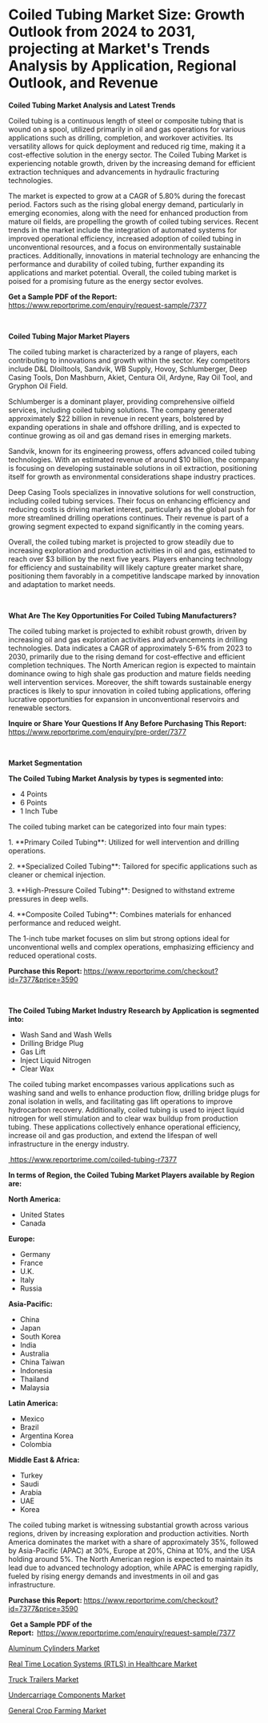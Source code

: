 <p><h1>Coiled Tubing Market Size: Growth Outlook from 2024 to 2031, projecting at Market's Trends Analysis by Application, Regional Outlook, and Revenue</h1></p><p><strong>Coiled Tubing Market Analysis and Latest Trends</strong></p>
<p><p>Coiled tubing is a continuous length of steel or composite tubing that is wound on a spool, utilized primarily in oil and gas operations for various applications such as drilling, completion, and workover activities. Its versatility allows for quick deployment and reduced rig time, making it a cost-effective solution in the energy sector. The Coiled Tubing Market is experiencing notable growth, driven by the increasing demand for efficient extraction techniques and advancements in hydraulic fracturing technologies. </p><p>The market is expected to grow at a CAGR of 5.80% during the forecast period. Factors such as the rising global energy demand, particularly in emerging economies, along with the need for enhanced production from mature oil fields, are propelling the growth of coiled tubing services. Recent trends in the market include the integration of automated systems for improved operational efficiency, increased adoption of coiled tubing in unconventional resources, and a focus on environmentally sustainable practices. Additionally, innovations in material technology are enhancing the performance and durability of coiled tubing, further expanding its applications and market potential. Overall, the coiled tubing market is poised for a promising future as the energy sector evolves.</p></p>
<p><strong>Get a Sample PDF of the Report:&nbsp;</strong> <a href="https://www.reportprime.com/enquiry/request-sample/7377?utm_campaign=40&utm_medium=2&utm_source=Github&utm_content=ia&utm_term=28112024&utm_id=coiled-tubing">https://www.reportprime.com/enquiry/request-sample/7377</a></p>
<p>&nbsp;</p>
<p><strong>Coiled Tubing Major Market Players</strong></p>
<p><p>The coiled tubing market is characterized by a range of players, each contributing to innovations and growth within the sector. Key competitors include D&L Dloiltools, Sandvik, WB Supply, Hovoy, Schlumberger, Deep Casing Tools, Don Mashburn, Akiet, Centura Oil, Ardyne, Ray Oil Tool, and Gryphon Oil Field.</p><p>Schlumberger is a dominant player, providing comprehensive oilfield services, including coiled tubing solutions. The company generated approximately $22 billion in revenue in recent years, bolstered by expanding operations in shale and offshore drilling, and is expected to continue growing as oil and gas demand rises in emerging markets.</p><p>Sandvik, known for its engineering prowess, offers advanced coiled tubing technologies. With an estimated revenue of around $10 billion, the company is focusing on developing sustainable solutions in oil extraction, positioning itself for growth as environmental considerations shape industry practices.</p><p>Deep Casing Tools specializes in innovative solutions for well construction, including coiled tubing services. Their focus on enhancing efficiency and reducing costs is driving market interest, particularly as the global push for more streamlined drilling operations continues. Their revenue is part of a growing segment expected to expand significantly in the coming years.</p><p>Overall, the coiled tubing market is projected to grow steadily due to increasing exploration and production activities in oil and gas, estimated to reach over $3 billion by the next five years. Players enhancing technology for efficiency and sustainability will likely capture greater market share, positioning them favorably in a competitive landscape marked by innovation and adaptation to market needs.</p></p>
<p>&nbsp;</p>
<p><strong>What Are The Key Opportunities For Coiled Tubing Manufacturers?</strong></p>
<p><p>The coiled tubing market is projected to exhibit robust growth, driven by increasing oil and gas exploration activities and advancements in drilling technologies. Data indicates a CAGR of approximately 5-6% from 2023 to 2030, primarily due to the rising demand for cost-effective and efficient completion techniques. The North American region is expected to maintain dominance owing to high shale gas production and mature fields needing well intervention services. Moreover, the shift towards sustainable energy practices is likely to spur innovation in coiled tubing applications, offering lucrative opportunities for expansion in unconventional reservoirs and renewable sectors.</p></p>
<p><strong>Inquire or Share Your Questions If Any Before Purchasing This Report:</strong> <a href="https://www.reportprime.com/enquiry/pre-order/7377?utm_campaign=40&utm_medium=2&utm_source=Github&utm_content=ia&utm_term=28112024&utm_id=coiled-tubing">https://www.reportprime.com/enquiry/pre-order/7377</a></p>
<p>&nbsp;</p>
<p><strong>Market Segmentation</strong></p>
<p><strong>The Coiled Tubing Market Analysis by types is segmented into:</strong></p>
<p><ul><li>4 Points</li><li>6 Points</li><li>1 Inch Tube</li></ul></p>
<p><p>The coiled tubing market can be categorized into four main types: </p><p>1. **Primary Coiled Tubing**: Utilized for well intervention and drilling operations.</p><p>2. **Specialized Coiled Tubing**: Tailored for specific applications such as cleaner or chemical injection.</p><p>3. **High-Pressure Coiled Tubing**: Designed to withstand extreme pressures in deep wells.</p><p>4. **Composite Coiled Tubing**: Combines materials for enhanced performance and reduced weight.</p><p>The 1-inch tube market focuses on slim but strong options ideal for unconventional wells and complex operations, emphasizing efficiency and reduced operational costs.</p></p>
<p><strong>Purchase this Report:&nbsp;</strong><a href="https://www.reportprime.com/checkout?id=7377&price=3590&utm_campaign=40&utm_medium=2&utm_source=Github&utm_content=ia&utm_term=28112024&utm_id=coiled-tubing">https://www.reportprime.com/checkout?id=7377&price=3590</a></p>
<p>&nbsp;</p>
<p><strong>The Coiled Tubing Market Industry Research by Application is segmented into:</strong></p>
<p><ul><li>Wash Sand and Wash Wells</li><li>Drilling Bridge Plug</li><li>Gas Lift</li><li>Inject Liquid Nitrogen</li><li>Clear Wax</li></ul></p>
<p><p>The coiled tubing market encompasses various applications such as washing sand and wells to enhance production flow, drilling bridge plugs for zonal isolation in wells, and facilitating gas lift operations to improve hydrocarbon recovery. Additionally, coiled tubing is used to inject liquid nitrogen for well stimulation and to clear wax buildup from production tubing. These applications collectively enhance operational efficiency, increase oil and gas production, and extend the lifespan of well infrastructure in the energy industry.</p></p>
<p><a href="https://www.reportprime.com/coiled-tubing-r7377?utm_campaign=40&utm_medium=2&utm_source=Github&utm_content=ia&utm_term=28112024&utm_id=coiled-tubing">&nbsp;https://www.reportprime.com/coiled-tubing-r7377</a></p>
<p><strong>In terms of Region, the Coiled Tubing Market Players available by Region are:</strong></p>
<p>
    <p> <strong> North America: </strong>
        <ul>
            <li>United States</li>
            <li>Canada</li>
        </ul>
        </p> 
    <p> <strong> Europe: </strong>
        <ul>
            <li>Germany</li>
            <li>France</li>
            <li>U.K.</li>
            <li>Italy</li>
            <li>Russia</li>
        </ul>
        </p> 
    <p> <strong> Asia-Pacific: </strong>
        <ul>
            <li>China</li>
            <li>Japan</li>
            <li>South Korea</li>
            <li>India</li>
            <li>Australia</li>
            <li>China Taiwan</li>
            <li>Indonesia</li>
            <li>Thailand</li>
            <li>Malaysia</li>
        </ul>
        </p> 
    <p> <strong> Latin America: </strong>
        <ul>
            <li>Mexico</li>
            <li>Brazil</li>
            <li>Argentina Korea</li>
            <li>Colombia</li>
        </ul>
        </p> 
    <p> <strong> Middle East & Africa: </strong>
        <ul>
            <li>Turkey</li>
            <li>Saudi</li>
            <li>Arabia</li>
            <li>UAE</li>
            <li>Korea</li>
        </ul>
    </p>
    </p>
<p><p>The coiled tubing market is witnessing substantial growth across various regions, driven by increasing exploration and production activities. North America dominates the market with a share of approximately 35%, followed by Asia-Pacific (APAC) at 30%, Europe at 20%, China at 10%, and the USA holding around 5%. The North American region is expected to maintain its lead due to advanced technology adoption, while APAC is emerging rapidly, fueled by rising energy demands and investments in oil and gas infrastructure.</p></p>
<p><strong>Purchase this Report: </strong><a href="https://www.reportprime.com/checkout?id=7377&price=3590&utm_campaign=40&utm_medium=2&utm_source=Github&utm_content=ia&utm_term=28112024&utm_id=coiled-tubing">https://www.reportprime.com/checkout?id=7377&price=3590</a></p>
<p>&nbsp;<strong>Get a Sample PDF of the Report:&nbsp;&nbsp;</strong><a href="https://www.reportprime.com/enquiry/request-sample/7377?utm_campaign=40&utm_medium=2&utm_source=Github&utm_content=ia&utm_term=28112024&utm_id=coiled-tubing">https://www.reportprime.com/enquiry/request-sample/7377</a></p>
<p><strong></strong></p>
<p><p><a href="https://github.com/abbislposival/Market-Research-Report-List-1/blob/main/aluminum-cylinders-market.md?utm_campaign=40&utm_medium=2&utm_source=Github&utm_content=ia&utm_term=28112024&utm_id=coiled-tubing">Aluminum Cylinders Market</a></p><p><a href="https://issuu.com/reportprime-2/docs/real-time-location-systems-rtls-in-_1225898ba82741?utm_campaign=40&utm_medium=2&utm_source=Github&utm_content=ia&utm_term=28112024&utm_id=coiled-tubing">Real Time Location Systems (RTLS) in Healthcare Market</a></p><p><a href="https://www.linkedin.com/pulse/global-truck-trailers-market-focus-application-end-use-industry-wmvje?utm_campaign=40&utm_medium=2&utm_source=Github&utm_content=ia&utm_term=28112024&utm_id=coiled-tubing">Truck Trailers Market</a></p><p><a href="https://github.com/DixieGrimes/Market-Research-Report-List-1/blob/main/undercarriage-components-market.md?utm_campaign=40&utm_medium=2&utm_source=Github&utm_content=ia&utm_term=28112024&utm_id=coiled-tubing">Undercarriage Components Market</a></p><p><a href="https://www.linkedin.com/pulse/general-crop-farming-market-industry-trends-forecast-period-e3yvf?utm_campaign=40&utm_medium=2&utm_source=Github&utm_content=ia&utm_term=28112024&utm_id=coiled-tubing">General Crop Farming Market</a></p></p>